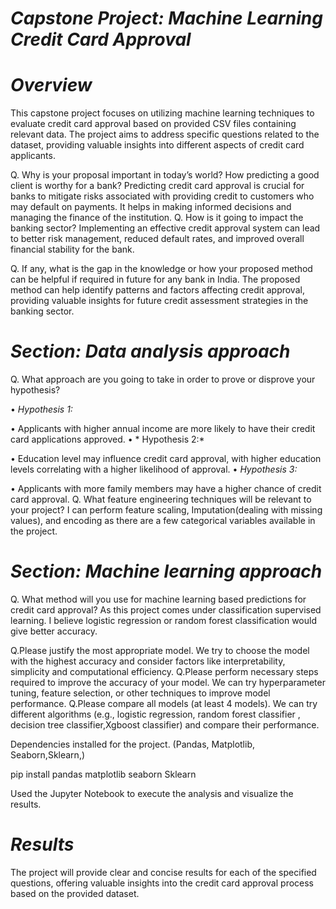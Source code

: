 # *Capstone Project: Machine Learning Credit Card Approval*

# *Overview*

This capstone project focuses on utilizing machine learning techniques to evaluate credit card approval based on provided CSV files containing relevant data. The project aims to address specific questions related to the dataset, providing valuable insights into different aspects of credit card applicants.



Q. Why is your proposal important in today’s world? How predicting a good client is
worthy for a bank?
Predicting credit card approval is crucial for banks to mitigate risks associated with providing credit to customers who may default on payments.
It helps in making informed decisions and managing the finance of the institution.
Q. How is it going to impact the banking sector?
Implementing an effective credit approval system can lead to better risk management, reduced default rates, and improved overall financial stability for the bank.

Q. If any, what is the gap in the knowledge or how your proposed method can be helpful if required in future for any bank in India.
The proposed method can help identify patterns and factors affecting credit approval, providing valuable insights for future credit assessment strategies in the banking sector.
 
# *Section: Data analysis approach*


Q. What approach are you going to take in order to prove or disprove your hypothesis?

•	*Hypothesis 1:*

•	Applicants with higher annual income are more likely to have their credit card applications approved.
•	* Hypothesis 2:*

•	Education level may influence credit card approval, with higher education levels correlating with a higher likelihood of approval.
•	*Hypothesis 3:*

•	Applicants with more family members may have a higher chance of credit card approval.
Q. What feature engineering techniques will be relevant to your project?
I can perform feature scaling, Imputation(dealing with missing values), and encoding as there are a few categorical variables available in the project.
 
# *Section: Machine learning approach*


Q. What method will you use for machine learning based predictions for credit card approval?
As this project comes under classification supervised learning. I believe logistic regression or random forest classification
would give better accuracy.

Q.Please justify the most appropriate model.
We try to choose the model with the highest accuracy and consider factors like interpretability, simplicity and computational efficiency.
Q.Please perform necessary steps required to improve the accuracy of your model.
We can try hyperparameter tuning, feature selection, or other techniques to improve model performance.
Q.Please compare all models (at least 4 models).
We can try different algorithms (e.g., logistic regression, random forest classifier , decision tree classifier,Xgboost classifier) and compare their performance.

 
 Dependencies installed for the project. (Pandas, Matplotlib, Seaborn,Sklearn,)

pip install pandas matplotlib seaborn Sklearn 

Used the Jupyter Notebook to execute the analysis and visualize the results.


# *Results*

The project will provide clear and concise results for each of the specified questions, offering valuable insights into the credit card approval process based on the provided dataset.


